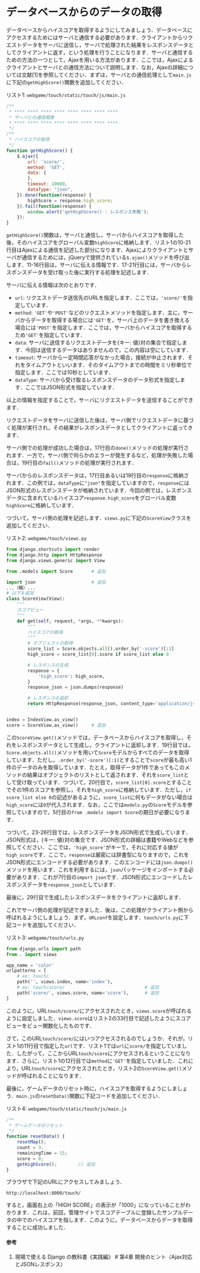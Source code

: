 # データベースからのデータの取得

データベースからハイスコアを取得するようにしてみましょう．データベースにアクセスするためにはサーバと通信する必要があります．クライアントからリクエストデータをサーバに送信し，サーバで処理された結果をレスポンスデータとしてクライアントに返す，という処理を行うことになります．サーバと通信するための方法の一つとして，Ajaxを用いる方法があります．ここでは，Ajaxによるクライアントとサーバとの通信方法について説明します．なお，Ajaxの詳細については文献[1]を参照してください．まずは，サーバとの通信処理として`main.js`に下記の`getHighScore()`関数を追加してください．

リスト1: `webgame/touch/static/touch/js/main.js`
```js
/**
 * **** **** **** **** **** **** **** ****
 * サーバとの通信関連
 * **** **** **** **** **** **** **** ****
 */
/**
 * ハイスコアの取得
 */
function getHighScore() {
    $.ajax({
        url: 'score/',
        method: 'GET',
        data: {
        },
        timeout: 10000,
        dataType: "json",
    }).done(function(response) {
        highScore = response.high_score;
    }).fail(function(response) {
        window.alert('getHighScore() : レスポンス失敗');
    });
}
```

`getHighScore()`関数は，サーバと通信し，サーバからハイスコアを取得した後，そのハイスコアをグローバル変数`highScore`に格納します．リスト1の10-21行目はAjaxによる通信を記述した部分になります．Ajaxによりクライアントとサーバが通信するためには，jQueryで提供されている`$.ajax()`メソッドを呼び出します．11-16行目は，サーバに伝える情報です．17-21行目には，サーバからレスポンスデータを受け取った後に実行する処理を記述します．

サーバに伝える情報は次のとおりです．

- `url`: リクエストデータ送信先のURLを指定します．ここでは，`'score/'`を指定しています．
- `method`: `'GET'`や`'POST'`などのリクエストメソッドを指定します．主に，サーバからデータを取得する場合には`'GET'`を，サーバ上のデータを書き換える場合には`'POST'`を指定します．ここでは，サーバからハイスコアを取得するため`'GET'`を指定しています．
- `data`: サーバに送信するリクエストデータを{キー: 値}対の集合で指定します．今回は送信するデータはありませんので，この内容は空にしています．
- `timeout`: サーバから一定時間応答がなかった場合，接続が中止されます．それをタイムアウトといいます．そのタイムアウトまでの時間をミリ秒単位で指定します．ここでは10秒としています．
- `dataType`: サーバから受け取るレスポンスデータのデータ形式を指定します．ここではJSON形式を指定しています．

以上の情報を指定することで，サーバにリクエストデータを送信することができます．

リクエストデータをサーバに送信した後は，サーバ側でリクエストデータに基づく処理が実行され，その結果がレスポンスデータとしてクライアントに返ってきます．

サーバ側での処理が成功した場合は，17行目の`done()`メソッドの処理が実行されます．一方で，サーバ側で何らかのエラーが発生するなど，処理が失敗した場合は，19行目の`fail()`メソッドの処理が実行されます．

サーバからのレスポンスデータは，17行目あるいは19行目の`response`に格納されます．この例では，`dataType`に`"json"`を指定していますので，`response`にはJSON形式のレスポンスデータが格納されています．今回の例では，レスポンスデータに含まれているハイスコア`response.high_score`をグローバル変数`highScore`に格納しています．


つづいて，サーバ側の処理を記述します．`views.py`に下記の`ScoreView`クラスを追加してください．

リスト2: `webgame/touch/views.py`
```py
from django.shortcuts import render
from django.http import HttpResponse
from django.views.generic import View

from .models import Score       # 追加

import json                     # 追加
...（略）...
# 以下を追加
class ScoreView(View):
    """
    スコアビュー
    """
    def get(self, request, *args, **kwargs):
        """
        ハイスコアの取得
        """
        # オブジェクトの取得
        score_list = Score.objects.all().order_by('-score')[:1]
        high_score = score_list[0].score if score_list else 0

        # レスポンスの生成
        response = {
            'high_score': high_score,
        }
        response_json = json.dumps(response)

        # レスポンスの返却
        return HttpResponse(response_json, content_type='application/json')


index = IndexView.as_view()
score = ScoreView.as_view()		# 追加
```

この`ScoreView.get()`メソッドでは，データベースからハイスコアを取得し，それをレスポンスデータとして生成し，クライアントに返却します．19行目では，`Score.objects.all()`メソッドを用いて`Score`モデルからすべてのデータを取得しています．ただし，`.order_by('-score')[:1]`とすることで`score`が最も高い1件のデータのみを取得しています．たとえ，取得データが1件であってもこのメソッドの結果はオブジェクトのリストとして返されます．それを`score_list`として受け取っています．つづいて，20行目で，`score_list[0].score`とすることでその1件のスコアを参照し，それを`high_score`に格納しています．ただし，`if score_list else 0`の記述があるように，`score_list`に何もデータがない場合は`high_score`には`0`が代入されます．なお，ここでは`models.py`の`Score`モデルを参照していますので，5行目の`from .models import Score`の期日が必要になります．

つづいて，23-26行目では，レスポンスデータをJSON形式で生成しています．JSON形式は，{キー: 値}対の集合です．JSON形式の詳細は書籍やWebなどを参照してください．ここでは，`'high_score'`がキーで，それに対応する値が`high_score`です．ここで，`response`は厳密には辞書型になりますので，これをJSON形式にエンコードする必要があります．このエンコードには`json.dumps()`メソッドを用います．これを利用するには，`json`パッケージをインポートする必要があります．これが7行目の`import json`です．JSON形式にエンコードしたレスポンスデータを`response_json`としています．

最後に，29行目で生成したレスポンスデータをクライアントに返却します．

これでサーバ側の処理が記述できました．後は，この処理がクライアント側から呼ばれるようにしましょう．まず，`URLconf`を設定します．`touch/urls.py`に下記コードを追加してください．

リスト3: `webgame/touch/urls.py`
```py
from django.urls import path
from . import views

app_name = 'color'
urlpatterns = [
    # ex: touch/
    path('', views.index, name='index'),
    # ex: touch/score/								# 追加
    path('score/', views.score, name='score'),		# 追加
]
```

このように，URL`touch/score/`にアクセスされたとき，`views.score`が呼ばれるように設定しました．`views.score`はリスト2の33行目で記述したようにスコアビューをビュー関数化したものです．

さて，このURL`touch/score/`にはいつアクセスされるのでしょうか．それが，リスト1の11行目で指定した`url`です．リスト1では`url`に`score/`を指定していました．したがって，ここからURL`touch/score`にアクセスされるということになります．さらに，リスト1の12行目では`method`に`'GET'`を指定していました．これにより，URL`touch/score`にアクセスされたとき，リスト2の`ScoreView.get()`メソッドが呼ばれることになります．

最後に，ゲームデータのリセット時に，ハイスコアを取得するようにしましょう．`main.js`の`resetData()`関数に下記コードを追加してください．

リスト4: `webgame/touch/static/touch/js/main.js`
```js
/**
 * ゲームデータのリセット
 */
function resetData() {
    resetMap();
    count = 3;
    remainingTime = 15;
    score = 0;
    getHighScore();        // 追加
}
```

ブラウザで下記のURLにアクセスしてみましょう．

`http://localhost:8000/touch/`

すると，画面右上の「HIGH SCORE」の表示が「1000」になっていることがわかります．これは，前回，管理サイトでスコアテーブルに登録したサンプルデータの中でのハイスコアを指します．このように，データベースからデータを取得することに成功しました．

#### 参考
1. 現場で使える Django の教科書《実践編》 # 第4章 開発のヒント（Ajax対応とJSONレスポンス）
